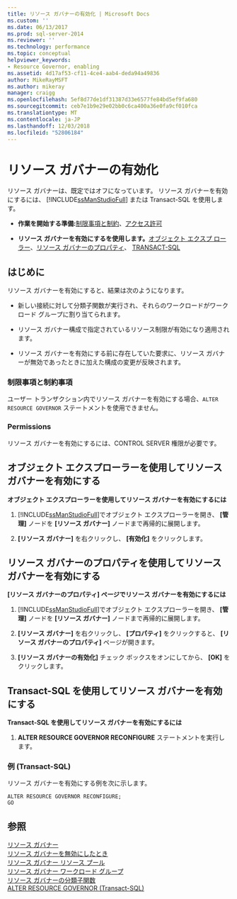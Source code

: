 ```yaml
---
title: リソース ガバナーの有効化 | Microsoft Docs
ms.custom: ''
ms.date: 06/13/2017
ms.prod: sql-server-2014
ms.reviewer: ''
ms.technology: performance
ms.topic: conceptual
helpviewer_keywords:
- Resource Governor, enabling
ms.assetid: 4d17af53-cf11-4ce4-aab4-deda94a49836
author: MikeRayMSFT
ms.author: mikeray
manager: craigg
ms.openlocfilehash: 5ef8d77de1df31387d33e6577fe84bd5ef9fa680
ms.sourcegitcommit: ceb7e1b9e29e02bb0c6ca400a36e0fa9cf010fca
ms.translationtype: MT
ms.contentlocale: ja-JP
ms.lasthandoff: 12/03/2018
ms.locfileid: "52806184"
---
```

# <a name="enable-resource-governor"></a>リソース ガバナーの有効化
  リソース ガバナーは、既定ではオフになっています。 リソース ガバナーを有効にするには、 [!INCLUDE[ssManStudioFull](../../includes/ssmanstudiofull-md.md)] または Transact-SQL を使用します。  
  
-   **作業を開始する準備:**[制限事項と制約](#LimitationsRestrictions)、[アクセス許可](#Permissions)  
  
-   **リソース ガバナーを有効にするを使用します。**[オブジェクト エクスプ ローラー](#RGOnObjEx)、[リソース ガバナーのプロパティ](#RGOnProp)、 [TRANSACT-SQL](#RGOnTSQL)  
  
##  <a name="BeforeYouBegin"></a> はじめに  
 リソース ガバナーを有効にすると、結果は次のようになります。  
  
-   新しい接続に対して分類子関数が実行され、それらのワークロードがワークロード グループに割り当てられます。  
  
-   リソース ガバナー構成で指定されているリソース制限が有効になり適用されます。  
  
-   リソース ガバナーを有効にする前に存在していた要求に、リソース ガバナーが無効であったときに加えた構成の変更が反映されます。  
  
###  <a name="LimitationsRestrictions"></a> 制限事項と制約事項  
 ユーザー トランザクション内でリソース ガバナーを有効にする場合、`ALTER RESOURCE GOVERNOR` ステートメントを使用できません。  
  
###  <a name="Permissions"></a> Permissions  
 リソース ガバナーを有効にするには、CONTROL SERVER 権限が必要です。  
  
##  <a name="RGOnObjEx"></a> オブジェクト エクスプローラーを使用してリソース ガバナーを有効にする  
 **オブジェクト エクスプローラーを使用してリソース ガバナーを有効にするには**  
  
1.  [!INCLUDE[ssManStudioFull](../../includes/ssmanstudiofull-md.md)]でオブジェクト エクスプローラーを開き、 **[管理]** ノードを **[リソース ガバナー]** ノードまで再帰的に展開します。  
  
2.  **[リソース ガバナー]** を右クリックし、 **[有効化]** をクリックします。  
  
##  <a name="RGOnProp"></a> リソース ガバナーのプロパティを使用してリソース ガバナーを有効にする  
 **[リソース ガバナーのプロパティ] ページでリソース ガバナーを有効にするには**  
  
1.  [!INCLUDE[ssManStudioFull](../../includes/ssmanstudiofull-md.md)]でオブジェクト エクスプローラーを開き、 **[管理]** ノードを **[リソース ガバナー]** ノードまで再帰的に展開します。  
  
2.  **[リソース ガバナー]** を右クリックし、 **[プロパティ]** をクリックすると、 **[リソース ガバナーのプロパティ]** ページが開きます。  
  
3.  **[リソース ガバナーの有効化]** チェック ボックスをオンにしてから、 **[OK]** をクリックします。  
  
##  <a name="RGOnTSQL"></a> Transact-SQL を使用してリソース ガバナーを有効にする  
 **Transact-SQL を使用してリソース ガバナーを有効にするには**  
  
1.  **ALTER RESOURCE GOVERNOR RECONFIGURE** ステートメントを実行します。  
  
### <a name="example-transact-sql"></a>例 (Transact-SQL)  
 リソース ガバナーを有効にする例を次に示します。  
  
```  
ALTER RESOURCE GOVERNOR RECONFIGURE;  
GO  
```  
  
## <a name="see-also"></a>参照  
 [リソース ガバナー](resource-governor.md)   
 [リソース ガバナーを無効にしたとき](disable-resource-governor.md)   
 [リソース ガバナー リソース プール](resource-governor-resource-pool.md)   
 [リソース ガバナー ワークロード グループ](resource-governor-workload-group.md)   
 [リソース ガバナーの分類子関数](resource-governor-classifier-function.md)   
 [ALTER RESOURCE GOVERNOR &#40;Transact-SQL&#41;](/sql/t-sql/statements/alter-resource-governor-transact-sql)  
  
  

